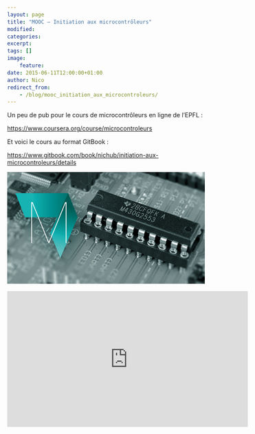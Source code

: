 ```yaml
---
layout: page
title: "MOOC — Initiation aux microcontrôleurs"
modified:
categories:
excerpt:
tags: []
image:
    feature:
date: 2015-06-11T12:00:00+01:00
author: Nico
redirect_from:
    - /blog/mooc_initiation_aux_microcontroleurs/
---
```


Un peu de pub pour le cours de microcontrôleurs en ligne de l’EPFL :

<https://www.coursera.org/course/microcontroleurs>

Et voici le cours au format GitBook :

<https://www.gitbook.com/book/nichub/initiation-aux-microcontroleurs/details>

![](../../files/2015-06-11-mooc_initiation_aux_microcontroleurs/Microcontroleurs-v1.0.jpg)

<iframe width="560" height="315" src="https://www.youtube.com/embed/wCgJRtzTvmI" frameborder="0" allowfullscreen></iframe>
